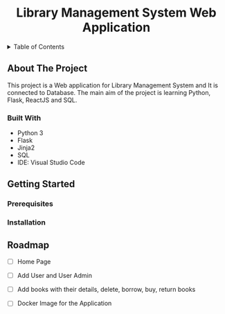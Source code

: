 <p align="center">
  <h1 align="center">Library Management System Web Application</h1>
</p>


<details>
  <summary>Table of Contents</summary>
 
  1. [About The Project](#about_the_project)
     * [Built With](#built_with)
  2. [Getting Started](#getting_started)
     * [Prerequisites](#prerequisites_)
     * [Installation](#installation_)
  3. [Roadmap](#roadmap_)
</details>

## <a name="about_the_project"></a>About The Project
This project is a Web application for Library Management System and It is connected to Database. The main aim of the project is learning Python, Flask, ReactJS and SQL.


### <a name="built_with"></a>Built With
* Python 3
* Flask
* Jinja2
* SQL
* IDE: Visual Studio Code

## <a name="getting_started"></a>Getting Started

### <a name="prerequisites_"></a>Prerequisites

### <a name="installation_"></a>Installation

## <a name="roadmap_"></a>Roadmap
- [ ] Home Page
- [ ] Add User and User Admin
- [ ] Add books with their details, delete, borrow, buy, return books
- [ ] Docker Image for the Application


